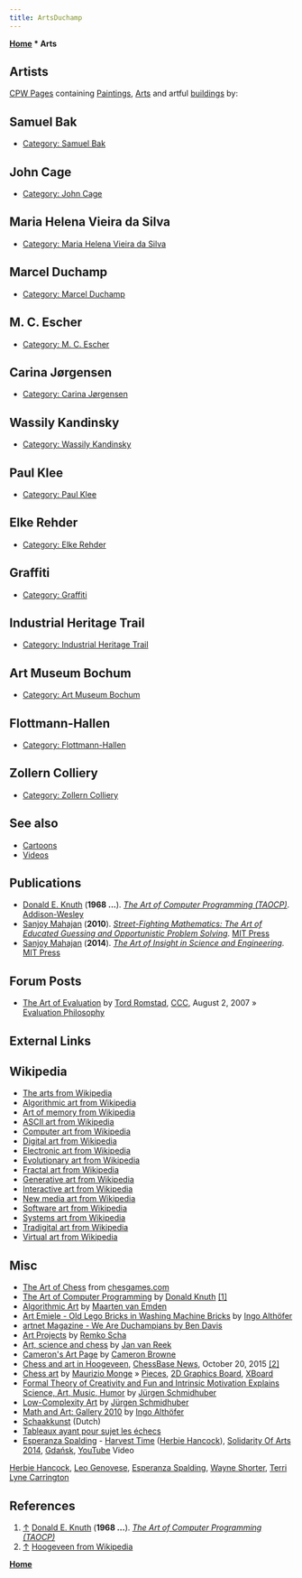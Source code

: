 ```yaml
---
title: ArtsDuchamp
---
```

**[Home](Home "Home") * Arts**

## Artists

[CPW Pages](Home "Home") containing [Paintings](https://en.wikipedia.org/wiki/Painting), [Arts](https://en.wikipedia.org/wiki/The_arts) and artful [buildings](https://en.wikipedia.org/wiki/Building) by:

## Samuel Bak

- [Category: Samuel Bak](Category:Samuel_Bak "Category:Samuel Bak")

## John Cage

- [Category: John Cage](Category:John_Cage "Category:John Cage")

## Maria Helena Vieira da Silva

- [Category: Maria Helena Vieira da Silva](Category:Maria_Helena_Vieira_da_Silva "Category:Maria Helena Vieira da Silva")

## Marcel Duchamp

- [Category: Marcel Duchamp](Category:Marcel_Duchamp "Category:Marcel Duchamp")

## M. C. Escher

- [Category: M. C. Escher](Category:M._C._Escher "Category:M. C. Escher")

## Carina Jørgensen

- [Category: Carina Jørgensen](Category:Carina_J%C3%B8rgensen "Category:Carina Jørgensen")

## Wassily Kandinsky

- [Category: Wassily Kandinsky](Category:Wassily_Kandinsky "Category:Wassily Kandinsky")

## Paul Klee

- [Category: Paul Klee](Category:Paul_Klee "Category:Paul Klee")

## Elke Rehder

- [Category: Elke Rehder](Category:Elke_Rehder "Category:Elke Rehder")

## Graffiti

- [Category: Graffiti](Category:Graffiti "Category:Graffiti")

## Industrial Heritage Trail

- [Category: Industrial Heritage Trail](Category:Industrial_Heritage_Trail "Category:Industrial Heritage Trail")

## Art Museum Bochum

- [Category: Art Museum Bochum](Category:Art_Museum_Bochum "Category:Art Museum Bochum")

## Flottmann-Hallen

- [Category: Flottmann-Hallen](index.php?title=Category:Flottmann-Hallen&action=edit&redlink=1 "Category:Flottmann-Hallen (page does not exist)")

## Zollern Colliery

- [Category: Zollern Colliery](index.php?title=Category:Zollern_Colliery&action=edit&redlink=1 "Category:Zollern Colliery (page does not exist)")

## See also

- [Cartoons](Cartoons "Cartoons")
- [Videos](index.php?title=Videos&action=edit&redlink=1 "Videos (page does not exist)")

## Publications

- [Donald E. Knuth](Donald_Knuth "Donald Knuth") (**1968 ...**). *[The Art of Computer Programming (TAOCP)](http://www-cs-faculty.stanford.edu/~knuth/taocp.html)*. [Addison-Wesley](https://en.wikipedia.org/wiki/Addison-Wesley)
- [Sanjoy Mahajan](Sanjoy_Mahajan "Sanjoy Mahajan") (**2010**). *[Street-Fighting Mathematics: The Art of Educated Guessing and Opportunistic Problem Solving](http://mitpress.mit.edu/books/street-fighting-mathematics)*. [MIT Press](https://en.wikipedia.org/wiki/MIT_Press)
- [Sanjoy Mahajan](Sanjoy_Mahajan "Sanjoy Mahajan") (**2014**). *[The Art of Insight in Science and Engineering](http://mitpress.mit.edu/books/art-insight-science-and-engineering)*. [MIT Press](https://en.wikipedia.org/wiki/MIT_Press)

## Forum Posts

- [The Art of Evaluation](http://www.talkchess.com/forum/viewtopic.php?topic_view=threads&p=135133&t=15504) by [Tord Romstad](Tord_Romstad "Tord Romstad"), [CCC](CCC "CCC"), August 2, 2007 » [Evaluation Philosophy](Evaluation_Philosophy "Evaluation Philosophy")

## External Links

## Wikipedia

- [The arts from Wikipedia](https://en.wikipedia.org/wiki/The_arts)
- [Algorithmic art from Wikipedia](https://en.wikipedia.org/wiki/Algorithmic_art)
- [Art of memory from Wikipedia](https://en.wikipedia.org/wiki/Art_of_memory)
- [ASCII art from Wikipedia](https://en.wikipedia.org/wiki/ASCII_art)
- [Computer art from Wikipedia](https://en.wikipedia.org/wiki/Computer_art)
- [Digital art from Wikipedia](https://en.wikipedia.org/wiki/Digital_art)
- [Electronic art from Wikipedia](https://en.wikipedia.org/wiki/Electronic_art)
- [Evolutionary art from Wikipedia](https://en.wikipedia.org/wiki/Evolutionary_art)
- [Fractal art from Wikipedia](https://en.wikipedia.org/wiki/Fractal_art)
- [Generative art from Wikipedia](https://en.wikipedia.org/wiki/Generative_art)
- [Interactive art from Wikipedia](https://en.wikipedia.org/wiki/Interactive_art)
- [New media art from Wikipedia](https://en.wikipedia.org/wiki/New_media_art)
- [Software art from Wikipedia](https://en.wikipedia.org/wiki/Software_art)
- [Systems art from Wikipedia](https://en.wikipedia.org/wiki/Systems_art)
- [Tradigital art from Wikipedia](https://en.wikipedia.org/wiki/Tradigital_art)
- [Virtual art from Wikipedia](https://en.wikipedia.org/wiki/Virtual_art)

## Misc

- [The Art of Chess](http://www.chessgames.com/perl/chesscollection?cid=1001347) from [chesgames.com](http://www.chessgames.com/index.html)
- [The Art of Computer Programming](https://en.wikipedia.org/wiki/The_Art_of_Computer_Programming) by [Donald Knuth](Donald_Knuth "Donald Knuth") <a id="cite-note-1" href="#cite-ref-1">[1]</a>
- [Algorithmic Art](http://webhome.cs.uvic.ca/~vanemden/mathart/mathart.html) by [Maarten van Emden](Maarten_van_Emden "Maarten van Emden")
- [Art Emiele - Old Lego Bricks in Washing Machine Bricks](http://www.althofer.de/old-lego-in-washing-machine.html) by [Ingo Althöfer](Ingo_Alth%C3%B6fer "Ingo Althöfer")
- [artnet Magazine - We Are Duchampians by Ben Davis](http://www.artnet.com/magazineus/reviews/davis/davis11-1-05.asp)
- [Art Projects](http://iaaa.nl/rs/art.html) by [Remko Scha](Mathematician#RScha "Mathematician")
- [Art, science and chess](http://web.inter.nl.net/hcc/rekius/index.htm) by [Jan van Reek](Jan_van_Reek "Jan van Reek")
- [Cameron's Art Page](http://www.cameronius.com/graphics/) by [Cameron Browne](Cameron_Browne "Cameron Browne")
- [Chess and art in Hoogeveen](http://en.chessbase.com/post/chess-and-art-in-hoogeveen), [ChessBase News](ChessBase "ChessBase"), October 20, 2015 <a id="cite-note-2" href="#cite-ref-2">[2]</a>
- [Chess art](http://poisson.phc.unipi.it/~monge/chess_art.php) by [Maurizio Monge](Maurizio_Monge "Maurizio Monge") » [Pieces](Pieces "Pieces"), [2D Graphics Board](2D_Graphics_Board "2D Graphics Board"), [XBoard](XBoard "XBoard")
- [Formal Theory of Creativity and Fun and Intrinsic Motivation Explains Science, Art, Music, Humor](http://www.idsia.ch/~juergen/creativity.html) by [Jürgen Schmidhuber](J%C3%BCrgen_Schmidhuber "Jürgen Schmidhuber")
- [Low-Complexity Art](http://www.idsia.ch/~juergen/locoart/locoart.html) by [Jürgen Schmidhuber](J%C3%BCrgen_Schmidhuber "Jürgen Schmidhuber")
- [Math and Art: Gallery 2010](http://www.althofer.de/mathe-und-kunst/exhibition-english.html) by [Ingo Althöfer](Ingo_Alth%C3%B6fer "Ingo Althöfer")
- [Schaakkunst](http://www.schaakkunst.nl/) (Dutch)
- [Tableaux ayant pour sujet les échecs](http://www.jmrw.com/Chess/Tableau_echecs/index.htm)
- [Esperanza Spalding](index.php?title=Videos&action=edit&redlink=1 "Videos (page does not exist)") - [Harvest Time](<https://en.wikipedia.org/wiki/The_Piano_(Herbie_Hancock_album)>) ([Herbie Hancock](index.php?title=Videos&action=edit&redlink=1 "Videos (page does not exist)")), [Solidarity Of Arts 2014](https://pl.wikipedia.org/wiki/Solidarity_of_Arts), [Gdańsk](https://en.wikipedia.org/wiki/Gda%C5%84sk), [YouTube](https://en.wikipedia.org/wiki/YouTube) Video

[Herbie Hancock](index.php?title=Videos&action=edit&redlink=1 "Videos (page does not exist)"), [Leo Genovese](https://en.wikipedia.org/wiki/Leo_Genovese), [Esperanza Spalding](index.php?title=Videos&action=edit&redlink=1 "Videos (page does not exist)"), [Wayne Shorter](index.php?title=Videos&action=edit&redlink=1 "Videos (page does not exist)"), [Terri Lyne Carrington](index.php?title=Videos&action=edit&redlink=1 "Videos (page does not exist)")

## References

1. <a id="cite-ref-1" href="#cite-note-1">↑</a> [Donald E. Knuth](Donald_Knuth "Donald Knuth") (**1968 ...**). *[The Art of Computer Programming (TAOCP)](http://www-cs-faculty.stanford.edu/~knuth/taocp.html)*
1. <a id="cite-ref-2" href="#cite-note-2">↑</a> [Hoogeveen from Wikipedia](https://en.wikipedia.org/wiki/Hoogeveen)

**[Home](Home "Home")**

